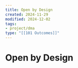 ```yaml
---
title: Open by Design
created: 2024-11-29
modified: 2024-12-02
tags: 
- project/dma
type: "[[101 Outcomes]]"
---
```

# Open by Design
